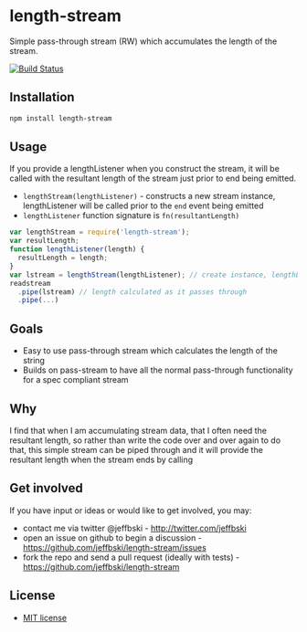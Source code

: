 # length-stream

Simple pass-through stream (RW) which accumulates the length of the stream.

[![Build Status](https://secure.travis-ci.org/jeffbski/length-stream.png?branch=master)](http://travis-ci.org/jeffbski/REPO)

## Installation

```bash
npm install length-stream
```

## Usage

If you provide a lengthListener when you construct the stream, it will be called with the resultant length of the stream just prior to end being emitted.

 - `lengthStream(lengthListener)` - constructs a new stream instance, lengthListener will be called prior to the `end` event being emitted
 - `lengthListener` function signature is `fn(resultantLength)`

```javascript
var lengthStream = require('length-stream');
var resultLength;
function lengthListener(length) {
  resultLength = length;
}
var lstream = lengthStream(lengthListener); // create instance, lengthListener will get length
readstream
  .pipe(lstream) // length calculated as it passes through
  .pipe(...)
```

## Goals

 - Easy to use pass-through stream which calculates the length of the string
 - Builds on pass-stream to have all the normal pass-through functionality for a spec compliant stream

## Why

I find that when I am accumulating stream data, that I often need the resultant length, so rather than write the code over and over again to do that, this simple stream can be piped through and it will provide the resultant length when the stream ends by calling

## Get involved

If you have input or ideas or would like to get involved, you may:

 - contact me via twitter @jeffbski  - <http://twitter.com/jeffbski>
 - open an issue on github to begin a discussion - <https://github.com/jeffbski/length-stream/issues>
 - fork the repo and send a pull request (ideally with tests) - <https://github.com/jeffbski/length-stream>

## License

 - [MIT license](http://github.com/jeffbski/length-stream/raw/master/LICENSE)

